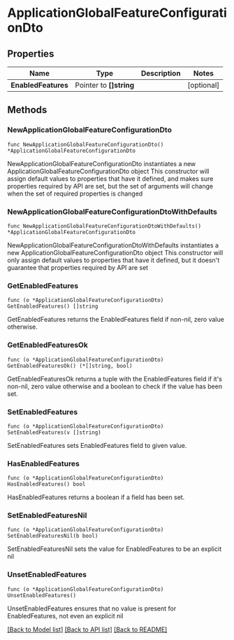 # ApplicationGlobalFeatureConfigurationDto

## Properties

Name | Type | Description | Notes
------------ | ------------- | ------------- | -------------
**EnabledFeatures** | Pointer to **[]string** |  | [optional] 

## Methods

### NewApplicationGlobalFeatureConfigurationDto

`func NewApplicationGlobalFeatureConfigurationDto() *ApplicationGlobalFeatureConfigurationDto`

NewApplicationGlobalFeatureConfigurationDto instantiates a new ApplicationGlobalFeatureConfigurationDto object
This constructor will assign default values to properties that have it defined,
and makes sure properties required by API are set, but the set of arguments
will change when the set of required properties is changed

### NewApplicationGlobalFeatureConfigurationDtoWithDefaults

`func NewApplicationGlobalFeatureConfigurationDtoWithDefaults() *ApplicationGlobalFeatureConfigurationDto`

NewApplicationGlobalFeatureConfigurationDtoWithDefaults instantiates a new ApplicationGlobalFeatureConfigurationDto object
This constructor will only assign default values to properties that have it defined,
but it doesn't guarantee that properties required by API are set

### GetEnabledFeatures

`func (o *ApplicationGlobalFeatureConfigurationDto) GetEnabledFeatures() []string`

GetEnabledFeatures returns the EnabledFeatures field if non-nil, zero value otherwise.

### GetEnabledFeaturesOk

`func (o *ApplicationGlobalFeatureConfigurationDto) GetEnabledFeaturesOk() (*[]string, bool)`

GetEnabledFeaturesOk returns a tuple with the EnabledFeatures field if it's non-nil, zero value otherwise
and a boolean to check if the value has been set.

### SetEnabledFeatures

`func (o *ApplicationGlobalFeatureConfigurationDto) SetEnabledFeatures(v []string)`

SetEnabledFeatures sets EnabledFeatures field to given value.

### HasEnabledFeatures

`func (o *ApplicationGlobalFeatureConfigurationDto) HasEnabledFeatures() bool`

HasEnabledFeatures returns a boolean if a field has been set.

### SetEnabledFeaturesNil

`func (o *ApplicationGlobalFeatureConfigurationDto) SetEnabledFeaturesNil(b bool)`

 SetEnabledFeaturesNil sets the value for EnabledFeatures to be an explicit nil

### UnsetEnabledFeatures
`func (o *ApplicationGlobalFeatureConfigurationDto) UnsetEnabledFeatures()`

UnsetEnabledFeatures ensures that no value is present for EnabledFeatures, not even an explicit nil

[[Back to Model list]](../README.md#documentation-for-models) [[Back to API list]](../README.md#documentation-for-api-endpoints) [[Back to README]](../README.md)


